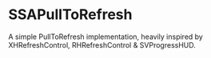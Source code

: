 SSAPullToRefresh
================
A simple PullToRefresh implementation, heavily inspired by XHRefreshControl, RHRefreshControl & SVProgressHUD. 
